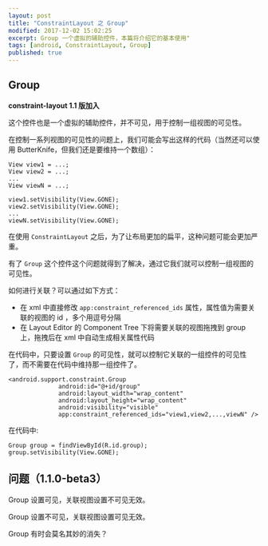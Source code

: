 ```yaml
---
layout: post
title: "ConstraintLayout 之 Group"
modified: 2017-12-02 15:02:25
excerpt: Group 一个虚拟的辅助控件，本篇将介绍它的基本使用"
tags: [android, ConstraintLayout, Group]
published: true
---
```



## Group

**constraint-layout 1.1 版加入**

这个控件也是一个虚拟的辅助控件，并不可见，用于控制一组视图的可见性。

在控制一系列视图的可见性的问题上，我们可能会写出这样的代码（当然还可以使用 ButterKnife，但我们还是要维持一个数组）：

    View view1 = ...;
    View view2 = ...;
    ...
    View viewN = ...;
    
    view1.setVisibility(View.GONE);
    view2.setVisibility(View.GONE);
    ...
    viewN.setVisibility(View.GONE);

在使用 `ConstraintLayout` 之后，为了让布局更加的扁平，这种问题可能会更加严重。

有了 `Group` 这个控件这个问题就得到了解决，通过它我们就可以控制一组视图的可见性。

如何进行关联？可以通过如下方式：

- 在 xml 中直接修改 `app:constraint_referenced_ids` 属性，属性值为需要关联的视图的 id ，多个用逗号分隔
- 在 Layout Editor 的 Component Tree 下将需要关联的视图拖拽到 group 上，拖拽后在 xml 中自动生成相关属性代码

在代码中，只要设置 `Group` 的可见性，就可以控制它关联的一组控件的可见性了，而不需要在代码中维持那一组控件了。

    <android.support.constraint.Group
                  android:id="@+id/group"
                  android:layout_width="wrap_content"
                  android:layout_height="wrap_content"
                  android:visibility="visible"
                  app:constraint_referenced_ids="view1,view2,...,viewN" />

在代码中:

    Group group = findViewById(R.id.group);
    group.setVisibility(View.GONE);

## 问题（1.1.0-beta3）

Group 设置可见，关联视图设置不可见无效。

Group 设置不可见，关联视图设置可见无效。

Group 有时会莫名其妙的消失？


